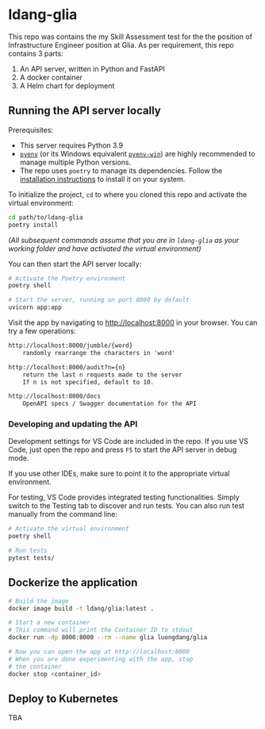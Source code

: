 # ldang-glia

This repo was contains the my Skill Assessment test for the the position of Infrastructure Engineer position at Glia. As per requirement, this repo contains 3 parts:

1. An API server, written in Python and FastAPI
2. A docker container
3. A Helm chart for deployment

## Running the API server locally

Prerequisites:
* This server requires Python 3.9
* [`pyenv`](https://github.com/pyenv/pyenv) (or its Windows equivalent [`pyenv-win`](https://github.com/pyenv-win/pyenv-win)) are highly recommended to manage multiple Python versions.
* The repo uses `poetry` to manage its dependencies. Follow the [installation instructions](https://python-poetry.org/docs/#installation) to install it on your system.

To initialize the project, `cd` to where you cloned this repo and activate the virtual environment:

```bash
cd path/to/ldang-glia
poetry install
```

*(All subsequent commands assume that you are in `ldang-glia` as your working folder and have activated the virtual environment)*

You can then start the API server locally:

```bash
# Activate the Poetry environment
poetry shell

# Start the server, running on port 8000 by default
uvicorn app:app
```

Visit the app by navigating to [http://localhost:8000](http://localhost:8000) in your browser. You can try a few operations:

```txt
http://localhost:8000/jumble/{word}
    randomly rearrange the characters in 'word'

http://localhost:8000/audit?n={n}
    return the last n requests made to the server
    If n is not specified, default to 10.

http://localhost:8000/docs
    OpenAPI specs / Swagger documentation for the API
```

### Developing and updating the API

Development settings for VS Code are included in the repo. If you use VS Code, just open the repo and press `F5` to start the API server in debug mode. 

If you use other IDEs, make sure to point it to the appropriate virtual environment.

For testing, VS Code provides integrated testing functionalities. Simply switch to the Testing tab to discover and run tests. You can also run test manually from the command line:

```bash
# Activate the virtual environment
poetry shell

# Run tests
pytest tests/
```

## Dockerize the application

```bash
# Build the image
docker image build -t ldang/glia:latest .

# Start a new container
# This command will print the Container ID to stdout
docker run -dp 8000:8000 --rm --name glia luongdang/glia

# Now you can open the app at http://localhost:8000
# When you are done experimenting with the app, stop
# the container
docker stop <container_id>
```

## Deploy to Kubernetes

TBA
